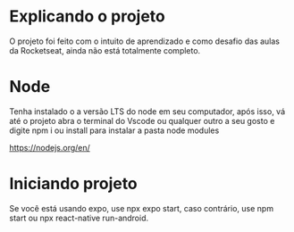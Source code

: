 # Explicando o projeto
O projeto foi feito com o intuito de aprendizado e como desafio das aulas da Rocketseat, ainda não está totalmente completo.

# Node
Tenha instalado o a versão LTS do node em seu computador, após isso, vá até o projeto abra o terminal do Vscode ou qualquer outro a seu gosto e digite npm i ou install para instalar a pasta node modules

https://nodejs.org/en/

# Iniciando projeto
Se você está usando expo, use npx expo start, caso contrário, use npm start ou npx react-native run-android.
